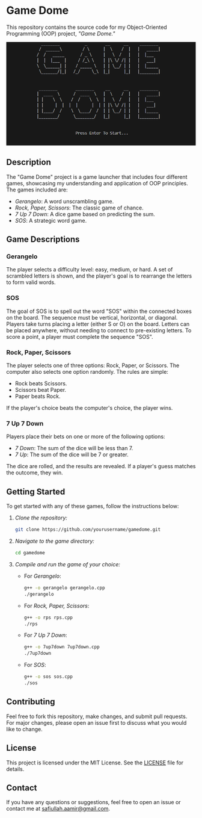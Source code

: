 # Game Dome

This repository contains the source code for my Object-Oriented Programming (OOP) project, *"Game Dome."*

![Preview](Preview.png)
## Description

The "Game Dome" project is a game launcher that includes four different games, showcasing my understanding and application of OOP principles. The games included are:

- *Gerangelo*: A word unscrambling game.
- *Rock, Paper, Scissors*: The classic game of chance.
- *7 Up 7 Down*: A dice game based on predicting the sum.
- *SOS*: A strategic word game.

## Game Descriptions

### Gerangelo

The player selects a difficulty level: easy, medium, or hard. A set of scrambled letters is shown, and the player's goal is to rearrange the letters to form valid words.


### SOS

The goal of SOS is to spell out the word "SOS" within the connected boxes on the board. The sequence must be vertical, horizontal, or diagonal. Players take turns placing a letter (either S or O) on the board. Letters can be placed anywhere, without needing to connect to pre-existing letters. To score a point, a player must complete the sequence "SOS".


### Rock, Paper, Scissors

The player selects one of three options: Rock, Paper, or Scissors. The computer also selects one option randomly. The rules are simple:
- Rock beats Scissors.
- Scissors beat Paper.
- Paper beats Rock.

If the player's choice beats the computer's choice, the player wins.


### 7 Up 7 Down

Players place their bets on one or more of the following options:
- *7 Down*: The sum of the dice will be less than 7.
- *7 Up*: The sum of the dice will be 7 or greater.

The dice are rolled, and the results are revealed. If a player's guess matches the outcome, they win.


## Getting Started

To get started with any of these games, follow the instructions below:

1. *Clone the repository:*
    ```sh
    git clone https://github.com/yourusername/gamedome.git
    ```

2. *Navigate to the game directory:*
    ```sh
    cd gamedome
    ```

3. *Compile and run the game of your choice:*
    - For *Gerangelo*:
        ```sh
        g++ -o gerangelo gerangelo.cpp
        ./gerangelo
        ```
    - For *Rock, Paper, Scissors*:
        ```sh
        g++ -o rps rps.cpp
        ./rps
        ```
    - For *7 Up 7 Down*:
        ```sh
        g++ -o 7up7down 7up7down.cpp
        ./7up7down
        ```
    - For *SOS*:
        ```sh
        g++ -o sos sos.cpp
        ./sos
        ```

## Contributing

Feel free to fork this repository, make changes, and submit pull requests. For major changes, please open an issue first to discuss what you would like to change.

## License

This project is licensed under the MIT License. See the [LICENSE](LICENSE) file for details.

## Contact

If you have any questions or suggestions, feel free to open an issue or contact me at safiullah.aamir@gmail.com.
